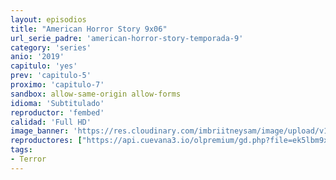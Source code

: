 ```yaml
---
layout: episodios
title: "American Horror Story 9x06"
url_serie_padre: 'american-horror-story-temporada-9'
category: 'series'
anio: '2019'
capitulo: 'yes'
prev: 'capitulo-5'
proximo: 'capitulo-7'
sandbox: allow-same-origin allow-forms
idioma: 'Subtitulado'
reproductor: 'fembed'
calidad: 'Full HD'
image_banner: 'https://res.cloudinary.com/imbriitneysam/image/upload/v1546545022/reason1-banner-min.jpg'
reproductores: ["https://api.cuevana3.io/olpremium/gd.php?file=ek5lbm9xYWNrS0xNejZabVlkSFIyTkxQb3BPWDB0UFkwY3lvbjJIRjBPQ1QwNStUck1mVG9kVExvM0djeHA3VnFybXRscUdvMWRXNHRZbU1lYXVUeDg2cGpKVmp4cXpBejYxcGsyVE4xOWE2clhlSm5hU254TStjb0plZHE1VFdsSmlyaGFER3NzWFAwcXFWWTVPdTE4L1hnNGhtdktQVXo5SmppNTdHc01lNzA2V1hvYVN2ekpTcGdZZXR5clRHdUtsNWdHTzBxTldzem1pR1pMQ1N5TkxHYklLRWlNbmYxOG1ZYjZ6SDFBPT0"]
tags:
- Terror
---
```











